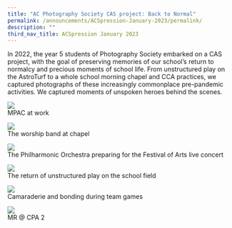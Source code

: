```yaml
---
title: "AC Photography Society CAS project: Back to Normal"
permalink: /announcements/ACSpression-January-2023/permalink/
description: ""
third_nav_title: ACSpression January 2023
---
```

In 2022, the year 5 students of Photography Society embarked on a CAS project, with the goal of preserving memories of our school’s return to normalcy and precious moments of school life. From unstructured play on the AstroTurf to a whole school morning chapel and CCA practices, we captured photographs of these increasingly commonplace pre-pandemic activities. We captured moments of unspoken heroes behind the scenes.

![](https://www.acsindep.moe.edu.sg/wp-content/uploads/2023/01/Picture5-1.jpg)  
MPAC at work

![](https://www.acsindep.moe.edu.sg/wp-content/uploads/2023/01/Picture6-1.jpg)  
The worship band at chapel

![](https://www.acsindep.moe.edu.sg/wp-content/uploads/2023/01/Picture7-1.jpg)  
The Philharmonic Orchestra preparing for the Festival of Arts live concert

![](https://www.acsindep.moe.edu.sg/wp-content/uploads/2023/01/Picture8-1.jpg)  
The return of unstructured play on the school field

![](https://www.acsindep.moe.edu.sg/wp-content/uploads/2023/01/Picture9-1.jpg)  
Camaraderie and bonding during team games

![](https://www.acsindep.moe.edu.sg/wp-content/uploads/2023/01/Picture10-1.jpg)  
MR @ CPA 2